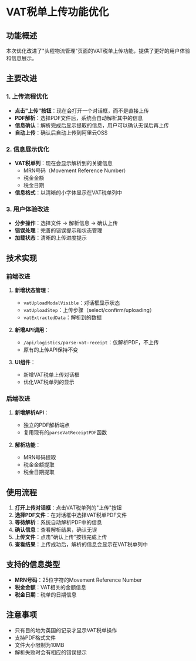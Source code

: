 # VAT税单上传功能优化

## 功能概述

本次优化改进了"头程物流管理"页面的VAT税单上传功能，提供了更好的用户体验和信息展示。

## 主要改进

### 1. 上传流程优化
- **点击"上传"按钮**：现在会打开一个对话框，而不是直接上传
- **PDF解析**：选择PDF文件后，系统会自动解析其中的信息
- **信息确认**：解析完成后显示提取的信息，用户可以确认无误后再上传
- **自动上传**：确认后自动上传到阿里云OSS

### 2. 信息展示优化
- **VAT税单列**：现在会显示解析到的关键信息
  - MRN号码（Movement Reference Number）
  - 税金金额
  - 税金日期
- **信息格式**：以清晰的小字体显示在VAT税单列中

### 3. 用户体验改进
- **分步操作**：选择文件 → 解析信息 → 确认上传
- **错误处理**：完善的错误提示和状态管理
- **加载状态**：清晰的上传进度提示

## 技术实现

### 前端改进
1. **新增状态管理**：
   - `vatUploadModalVisible`：对话框显示状态
   - `vatUploadStep`：上传步骤（select/confirm/uploading）
   - `vatExtractedData`：解析到的数据

2. **新增API调用**：
   - `/api/logistics/parse-vat-receipt`：仅解析PDF，不上传
   - 原有的上传API保持不变

3. **UI组件**：
   - 新增VAT税单上传对话框
   - 优化VAT税单列的显示

### 后端改进
1. **新增解析API**：
   - 独立的PDF解析端点
   - 复用现有的`parseVatReceiptPDF`函数

2. **解析功能**：
   - MRN号码提取
   - 税金金额提取
   - 税金日期提取

## 使用流程

1. **打开上传对话框**：点击VAT税单列的"上传"按钮
2. **选择PDF文件**：在对话框中选择VAT税单PDF文件
3. **等待解析**：系统自动解析PDF中的信息
4. **确认信息**：查看解析结果，确认无误
5. **上传文件**：点击"确认上传"按钮完成上传
6. **查看结果**：上传成功后，解析的信息会显示在VAT税单列中

## 支持的信息类型

- **MRN号码**：25位字符的Movement Reference Number
- **税金金额**：VAT相关的金额信息
- **税金日期**：税单的日期信息

## 注意事项

- 只有目的地为英国的记录才显示VAT税单操作
- 支持PDF格式文件
- 文件大小限制为10MB
- 解析失败时会有相应的错误提示 